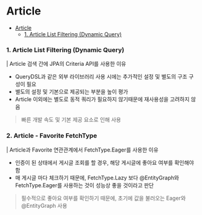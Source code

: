 # Article

- [Article](#article)
    - [1. Article List Filtering (Dynamic Query)](#1-article-list-filtering-dynamic-query)

### 1. Article List Filtering (Dynamic Query)
| Article 검색 간에 JPA의 Criteria API를 사용한 이유

- QueryDSL과 같은 외부 라이브러리 사용 시에는 추가적인 설정 및 별도의 구조 구성이 필요
- 별도의 설정 및 기본으로 제공되는 부분을 높이 평가
- Article 이외에는 별도로 동적 쿼리가 필요하지 않기때문에 재사용성을 고려하지 않음

> 빠른 개발 속도 및 기본 제공 요소로 인해 사용

### 2. Article - Favorite FetchType
| Article과 Favorite 연관관계에서 FetchType.Eager를 사용한 이유

- 인증이 된 상태에서 게시글 조회를 할 경우, 해당 게시글에 좋아요 여부를 확인해야함
- 매 게시글 마다 체크하기 때문에, FetchType.Lazy 보다 @EntityGraph와 FetchType.Eager를 사용하는 것이 성능상 좋을 것이라고 판단

> 필수적으로 좋아요 여부를 확인하기 때문에, 초기에 값을 불러오는 Eager와 @EntityGraph 사용